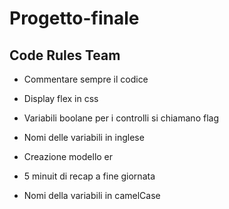 # Progetto-finale


## Code Rules Team

- Commentare sempre il codice

- Display flex in css

- Variabili boolane per i controlli si chiamano flag

- Nomi delle variabili in inglese

- Creazione modello er

- 5 minuit di recap a fine giornata

- Nomi della variabili in camelCase
